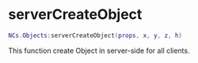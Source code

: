# serverCreateObject

```lua
NCs.Objects:serverCreateObject(props, x, y, z, h)
```

This function create Object in server-side for all clients.